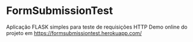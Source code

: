 # FormSubmissionTest
Aplicação FLASK simples para teste de requisições HTTP
Demo online do projeto em https://formsubmissiontest.herokuapp.com/
